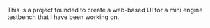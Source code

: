 This is a project founded to create a web-based UI for a mini engine testbench that I have been working on.
